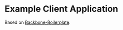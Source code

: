 Example Client Application
==========================

Based on [Backbone-Boilerplate](https://github.com/tbranyen/backbone-boilerplate).

